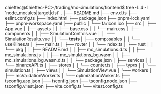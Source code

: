 chieftec@Chieftec-PC:~/trading/mc-simulations/frontend$ tree -L 4 -I 'node_modules|target|dist'
.
├── README.md
├── env.d.ts
├── eslint.config.ts
├── index.html
├── package.json
├── pnpm-lock.yaml
├── pnpm-workspace.yaml
├── public
│   └── favicon.ico
├── src
│   ├── App.vue
│   ├── assets
│   │   ├── base.css
│   │   └── main.css
│   ├── components
│   │   ├── SimulationControls.vue
│   │   ├── SimulationResults.vue
│   │   └── __tests__
│   ├── composables
│   │   └── useKlines.ts
│   ├── main.ts
│   ├── router
│   │   └── index.ts
│   ├── rust
│   │   └── pkg
│   │       ├── README.md
│   │       ├── mc_simulations.d.ts
│   │       ├── mc_simulations.js
│   │       ├── mc_simulations_bg.wasm
│   │       ├── mc_simulations_bg.wasm.d.ts
│   │       └── package.json
│   ├── services
│   │   └── binanceAPI.ts
│   ├── stores
│   │   └── counter.ts
│   ├── types
│   │   └── simulation.ts
│   ├── views
│   │   └── SimulationView.vue
│   └── workers
│       ├── mcValidationWorker.ts
│       └── optimizationWorker.ts
├── tsconfig.app.json
├── tsconfig.json
├── tsconfig.node.json
├── tsconfig.vitest.json
├── vite.config.ts
└── vitest.config.ts